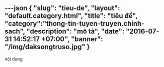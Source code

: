 ---json
{
    "slug": "tieu-de",
    "layout": "default.category.html",
    "title": "tiêu đề",
    "category":"thong-tin-tuyen-truyen.chinh-sach",
    "description": "mô tả",
    "date": "2016-07-31 14:52:17 +07:00",
     "banner": "/img/daksongtruso.jpg"
}
---
nội dung